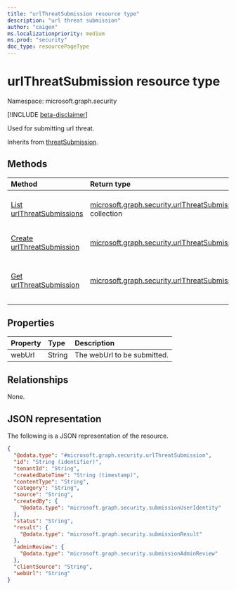 ```yaml
---
title: "urlThreatSubmission resource type"
description: "url threat submission"
author: "caigen"
ms.localizationpriority: medium
ms.prod: "security"
doc_type: resourcePageType
---
```


# urlThreatSubmission resource type

Namespace: microsoft.graph.security

[!INCLUDE [beta-disclaimer](../../includes/beta-disclaimer.md)]

Used for submitting url threat.


Inherits from [threatSubmission](../resources/security-threatsubmission.md).

## Methods
|Method|Return type|Description|
|:---|:---|:---|
|[List urlThreatSubmissions](../api/security-urlthreatsubmission-list.md)|[microsoft.graph.security.urlThreatSubmission](../resources/security-urlthreatsubmission.md) collection|Get a list of the [urlThreatSubmission](../resources/security-urlthreatsubmission.md) objects and their properties.|
|[Create urlThreatSubmission](../api/security-urlthreatsubmission-post-urlthreats.md)|[microsoft.graph.security.urlThreatSubmission](../resources/security-urlthreatsubmission.md)|Create a new [urlThreatSubmission](../resources/security-urlthreatsubmission.md) object.|
|[Get urlThreatSubmission](../api/security-urlthreatsubmission-get.md)|[microsoft.graph.security.urlThreatSubmission](../resources/security-urlthreatsubmission.md)|Read the properties and relationships of an [urlThreatSubmission](../resources/security-urlthreatsubmission.md) object.|

## Properties
| Property | Type   | Description                 |
|:---------|:-------|:----------------------------|
| webUrl   | String | The webUrl to be submitted. |

## Relationships
None.

## JSON representation
The following is a JSON representation of the resource.
<!-- {
  "blockType": "resource",
  "keyProperty": "id",
  "@odata.type": "microsoft.graph.security.urlThreatSubmission",
  "baseType": "microsoft.graph.security.threatSubmission",
  "openType": false
}
-->
``` json
{
  "@odata.type": "#microsoft.graph.security.urlThreatSubmission",
  "id": "String (identifier)",
  "tenantId": "String",
  "createdDateTime": "String (timestamp)",
  "contentType": "String",
  "category": "String",
  "source": "String",
  "createdBy": {
    "@odata.type": "microsoft.graph.security.submissionUserIdentity"
  },
  "status": "String",
  "result": {
    "@odata.type": "microsoft.graph.security.submissionResult"
  },
  "adminReview": {
    "@odata.type": "microsoft.graph.security.submissionAdminReview"
  },
  "clientSource": "String",
  "webUrl": "String"
}
```

